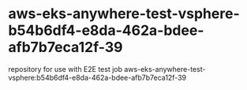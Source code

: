# aws-eks-anywhere-test-vsphere-b54b6df4-e8da-462a-bdee-afb7b7eca12f-39
repository for use with E2E test job aws-eks-anywhere-test-vsphere:b54b6df4-e8da-462a-bdee-afb7b7eca12f-39
